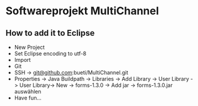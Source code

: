 Softwareprojekt MultiChannel
============================

How to add it to Eclipse
------------------------
* New Project
* Set Eclipse encoding to utf-8
* Import 
* Git
* SSH -> git@github.com:bueti/MultiChannel.git
* Properties -> Java Buildpath -> Libraries -> Add Library -> User Library -> User Library-> New -> forms-1.3.0 -> Add jar -> forms-1.3.0.jar auswählen
* Have fun...
